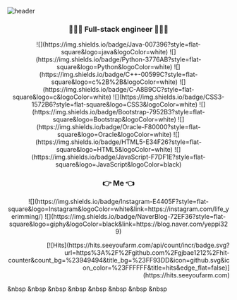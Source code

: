 

![header](https://capsule-render.vercel.app/api?type=rounded&color=FFC0CB&height=300&section=header&text=yerimming&fontSize=90&fontColor=ffffff)

<h3 align="center">👩🏻‍💻 Full-stack engineer 👩🏻‍💻 </h3>
<p align="center">
![](https://img.shields.io/badge/Java-007396?style=flat-square&logo=java&logoColor=white)   ![](https://img.shields.io/badge/Python-3776AB?style=flat-square&logo=Python&logoColor=white) ![](https://img.shields.io/badge/C++-00599C?style=flat-square&logo=c%2B%2B&logoColor=white) ![](https://img.shields.io/badge/C-A8B9CC?style=flat-square&logo=c&logoColor=white)   ![](https://img.shields.io/badge/CSS3-1572B6?style=flat-square&logo=CSS3&logoColor=white)
![](https://img.shields.io/badge/Bootstrap-7952B3?style=flat-square&logo=Bootstrap&logoColor=white) ![](https://img.shields.io/badge/Oracle-F80000?style=flat-square&logo=Oracle&logoColor=white) ![](https://img.shields.io/badge/HTML5-E34F26?style=flat-square&logo=HTML5&logoColor=white) ![](https://img.shields.io/badge/JavaScript-F7DF1E?style=flat-square&logo=JavaScript&logoColor=black) 
</p>

<h3 align="center"> 👉  Me 👈 </h3>
<p align="center">
![](https://img.shields.io/badge/Instagram-E4405F?style=flat-square&logo=Instagram&logoColor=white&link=https://instagram.com/life_yerimming/)   ![](https://img.shields.io/badge/NaverBlog-72EF36?style=flat-square&logo=giphy&logoColor=black&link=https://blog.naver.com/yeppi329) 
</p>
<p align="right">
[![Hits](https://hits.seeyoufarm.com/api/count/incr/badge.svg?url=https%3A%2F%2Fgithub.com%2Fgjbae1212%2Fhit-counter&count_bg=%23949494&title_bg=%23FF93DD&icon=github.svg&icon_color=%23FFFFFF&title=hits&edge_flat=false)](https://hits.seeyoufarm.com)
</p


<img scr = "https://img.shields.io/badge/Java-007396?style=flat-square&logo=java&logoColor=white " /></a>&nbsp 
<img scr = "https://img.shields.io/badge/Python-3776AB?style=flat-square&logo=Python&logoColor=white " /></a>&nbsp 
<img scr = "https://img.shields.io/badge/C++-00599C?style=flat-square&logo=c%2B%2B&logoColor=white" /></a>&nbsp 
<img scr = "https://img.shields.io/badge/C-A8B9CC?style=flat-square&logo=c&logoColor=white " /></a>&nbsp 
<img scr = "https://img.shields.io/badge/Bootstrap-7952B3?style=flat-square&logo=Bootstrap&logoColor=white" /></a>&nbsp 
<img scr = "https://img.shields.io/badge/Oracle-F80000?style=flat-square&logo=Oracle&logoColor=white" /></a>&nbsp 
<img scr = "https://img.shields.io/badge/HTML5-E34F26?style=flat-square&logo=HTML5&logoColor=white" /></a>&nbsp 
<img scr = "https://img.shields.io/badge/JavaScript-F7DF1E?style=flat-square&logo=JavaScript&logoColor=black" /></a>&nbsp 

